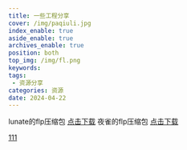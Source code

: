 ```yaml
---
title: 一些工程分享
cover: /img/paqiuli.jpg
index_enable: true
aside_enable: true
archives_enable: true
position: both
top_img: /img/fl.png
keywords: 
tags:
 - 资源分享
categories: 资源
date: 2024-04-22
---
```

lunate的flp压缩包 [点击下载](/download/lunate.zip)
夜雀的flp压缩包 [点击下载](/download/雀.zip)

[111](/download/Nightbird.mp3)

<script src="https://utteranc.es/client.js"
        repo="AkinaBaKa/AkinaBaKa@github.io"
        issue-term="pathname"
        theme="github-light"
        crossorigin="anonymous"
        async>
</script>
